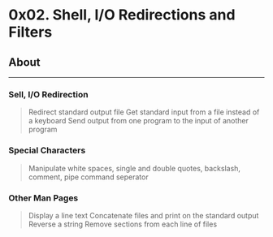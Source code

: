 # 0x02. Shell, I/O Redirections and Filters

## About
<hr>

### Sell, I/O Redirection
> Redirect standard output file
> Get standard input from a file instead of a keyboard
> Send output from one program to the input of another program

### Special Characters
> Manipulate white spaces, single and double quotes, backslash, comment, pipe command seperator

### Other Man Pages
> Display a line text
> Concatenate files and print on the standard output
> Reverse a string
> Remove sections from each line of files

